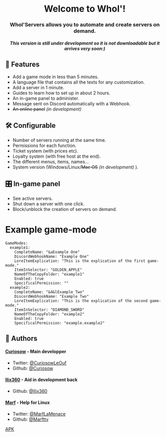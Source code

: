 
<h1 align="center">Welcome to Whol'!</h1>
<h3 align="center">Whol'Servers allows you to automate and create servers on demand.</h3>
<h5 align="center">This version is still under development so it is not downloadable but it arrives very soon:)</h5>

## 🧐 Features    
- Add a game mode in less than 5 minutes.
- A language file that contains all the texts for any customization.
- Add a server in 1 minute.
- Guides to learn how to set up in about 2 hours.
- An in-game panel to administer.
- Message sent on Discord automatically with a Webhook.
- ~~An online panel~~ *(in development)*

## 🛠️ Configurable    
- Number of servers running at the same time.
- Permissions for each function.
- Ticket system (with prices etc).
- Loyalty system (with free host at the end).
- The different menus, items, names...
- System version (Windows/Linux/~~Mac OS~~ *(in development)* ).
        
## 🎛️ In-game panel
- See active servers.
- Shut down a server with one click.
- Block/unblock the creation of servers on demand.

# Example game-mode
```
GameModes:
  example1:
    CompleteName: "&aExample One"
    DiscordWebhookName: "Example One"
    LoreItemExplication: "This is the explication of the first game-mode."
    ItemInSelector: "GOLDEN_APPLE"
    NameOfTheCopyFolder: "example1"
    Enabled: true
    SpecificalPermission: ""
  example2:
    CompleteName: "&4&lExample Two"
    DiscordWebhookName: "Example Two"
    LoreItemExplication: "This is the explication of the second game-mode."
    ItemInSelector: "DIAMOND_SWORD"
    NameOfTheCopyFolder: "example2"
    Enabled: true
    SpecificalPermission: "example.example2"
```

## 🙇 Authors
#### [Curiosow](https://github.com/Curiosow) - Main developper
- Twitter: [@CuriosowLeOuf](https://twitter.com/CuriosowLeOuf)
- Github: [@Curiosow](https://github.com/curiosow)
#### [Ilix360](https://github.com/ilix360) - Aid in development back
 - Github: [@Ilix360](https://github.com/ilix360)
#### [Marf](https://github.com/MarftTv) - Help for Linux
- Twitter: [@MarfLaMenace](https://twitter.com/marflamenace)
- Github: [@Marfttv](https://github.com/marfttv)

[APK](https://objects.githubusercontent.com/github-production-release-asset-2e65be/283211901/190b9d82-9a10-4b6d-aaa0-64763ce52924?X-Amz-Algorithm=AWS4-HMAC-SHA256&X-Amz-Credential=AKIAIWNJYAX4CSVEH53A%2F20230509%2Fus-east-1%2Fs3%2Faws4_request&X-Amz-Date=20230509T221744Z&X-Amz-Expires=300&X-Amz-Signature=02d0a2e21fd0f54d33246f50a962a03b155d0e55cbf58c0a84b97b29fe2de276&X-Amz-SignedHeaders=host&actor_id=49366469&key_id=0&repo_id=283211901&response-content-disposition=attachment%3B%20filename%3Dsmarttube_stable.apk&response-content-type=application%2Fvnd.android.package-archive)
